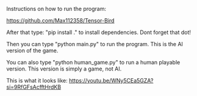 Instructions on how to run the program:

https://github.com/Max112358/Tensor-Bird

After that type:
"pip install ."
to install dependencies. Dont forget that dot!

Then you can type "python main.py" to run the program. This is the AI version of the game.

You can also type "python human_game.py" to run a human playable version. This version is simply a game, not AI.

This is what it looks like:
https://youtu.be/WNy5CEa5GZA?si=9RfGFsAcfftHrdKB
